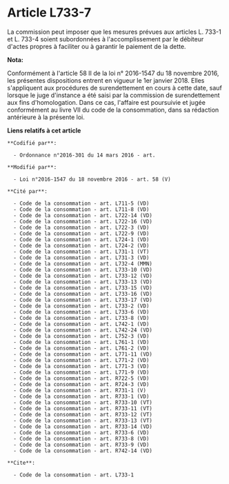 # Article L733-7

La commission peut imposer que les mesures prévues aux articles L. 733-1 et L. 733-4 soient subordonnées à l'accomplissement
par le débiteur d'actes propres à faciliter ou à garantir le paiement de la dette.

**Nota:**

Conformément à l'article 58 II de la loi n° 2016-1547 du 18 novembre 2016, les présentes dispositions entrent en vigueur le
1er janvier 2018. Elles s'appliquent aux procédures de surendettement en cours à cette date, sauf lorsque le juge d'instance
a été saisi par la commission de surendettement aux fins d'homologation. Dans ce cas, l'affaire est poursuivie et jugée
conformément au livre VII du code de la consommation, dans sa rédaction antérieure à la présente loi.

**Liens relatifs à cet article**

	**Codifié par**:

	  - Ordonnance n°2016-301 du 14 mars 2016 - art.

	**Modifié par**:

	  - Loi n°2016-1547 du 18 novembre 2016 - art. 58 (V)

	**Cité par**:

	  - Code de la consommation - art. L711-5 (VD)
	  - Code de la consommation - art. L711-8 (VD)
	  - Code de la consommation - art. L722-14 (VD)
	  - Code de la consommation - art. L722-16 (VD)
	  - Code de la consommation - art. L722-3 (VD)
	  - Code de la consommation - art. L722-9 (VD)
	  - Code de la consommation - art. L724-1 (VD)
	  - Code de la consommation - art. L724-2 (VD)
	  - Code de la consommation - art. L731-1 (VT)
	  - Code de la consommation - art. L731-3 (VD)
	  - Code de la consommation - art. L732-4 (MMN)
	  - Code de la consommation - art. L733-10 (VD)
	  - Code de la consommation - art. L733-12 (VD)
	  - Code de la consommation - art. L733-13 (VD)
	  - Code de la consommation - art. L733-15 (VD)
	  - Code de la consommation - art. L733-16 (VD)
	  - Code de la consommation - art. L733-17 (VD)
	  - Code de la consommation - art. L733-2 (VD)
	  - Code de la consommation - art. L733-6 (VD)
	  - Code de la consommation - art. L733-8 (VD)
	  - Code de la consommation - art. L742-1 (VD)
	  - Code de la consommation - art. L742-24 (VD)
	  - Code de la consommation - art. L752-3 (VD)
	  - Code de la consommation - art. L761-1 (VD)
	  - Code de la consommation - art. L761-2 (VD)
	  - Code de la consommation - art. L771-11 (VD)
	  - Code de la consommation - art. L771-2 (VD)
	  - Code de la consommation - art. L771-3 (VD)
	  - Code de la consommation - art. L771-9 (VD)
	  - Code de la consommation - art. R722-5 (VD)
	  - Code de la consommation - art. R724-3 (VD)
	  - Code de la consommation - art. R731-1 (V)
	  - Code de la consommation - art. R733-1 (VD)
	  - Code de la consommation - art. R733-10 (VT)
	  - Code de la consommation - art. R733-11 (VT)
	  - Code de la consommation - art. R733-12 (VT)
	  - Code de la consommation - art. R733-13 (VT)
	  - Code de la consommation - art. R733-14 (VD)
	  - Code de la consommation - art. R733-6 (VD)
	  - Code de la consommation - art. R733-8 (VD)
	  - Code de la consommation - art. R733-9 (VD)
	  - Code de la consommation - art. R742-14 (VD)

	**Cite**:

	  - Code de la consommation - art. L733-1
